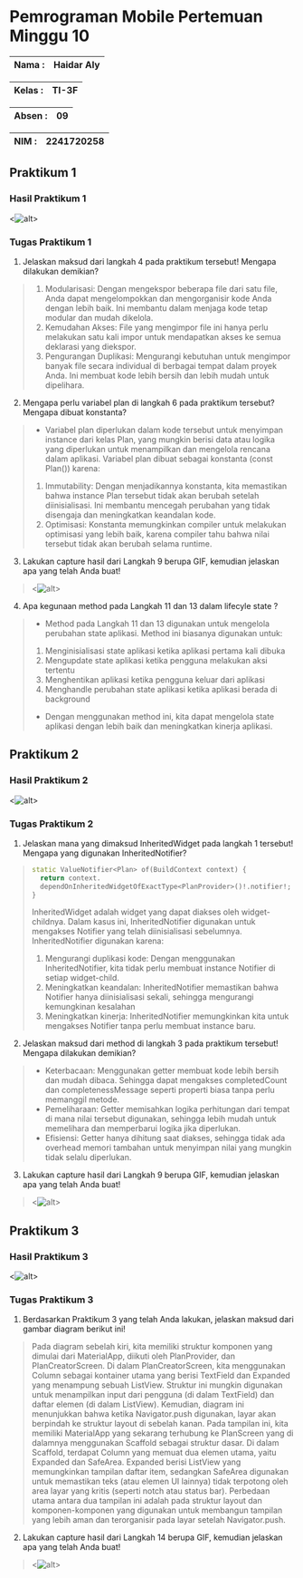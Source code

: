 # **Pemrograman Mobile Pertemuan Minggu 10**

| Nama  :   | Haidar Aly |
| :--------: | :-------: |

| Kelas :  | TI-3F    |
| :--------: | :-------: |

| Absen : |  09  |
| :--------: | :-------: |

| NIM   :  | 2241720258   |
| :--------: | :-------: |

## **Praktikum 1**

### Hasil Praktikum 1
<![alt](assets/01.gif)>

### Tugas Praktikum 1

1. Jelaskan maksud dari langkah 4 pada praktikum tersebut! Mengapa dilakukan demikian?
> 1. Modularisasi: Dengan mengekspor beberapa file dari satu file, Anda dapat mengelompokkan dan mengorganisir kode Anda dengan lebih baik. Ini membantu dalam menjaga kode tetap modular dan mudah dikelola.
> 2. Kemudahan Akses: File yang mengimpor file ini hanya perlu melakukan satu kali impor untuk mendapatkan akses ke semua deklarasi yang diekspor.
> 3. Pengurangan Duplikasi: Mengurangi kebutuhan untuk mengimpor banyak file secara individual di berbagai tempat dalam proyek Anda. Ini membuat kode lebih bersih dan lebih mudah untuk dipelihara.

2. Mengapa perlu variabel plan di langkah 6 pada praktikum tersebut? Mengapa dibuat konstanta?
> - Variabel plan diperlukan dalam kode tersebut untuk menyimpan instance dari kelas Plan, yang mungkin berisi data atau logika yang diperlukan untuk menampilkan dan mengelola rencana dalam aplikasi. Variabel plan dibuat sebagai konstanta (const Plan()) karena: 
> 1. Immutability: Dengan menjadikannya konstanta, kita memastikan bahwa instance Plan tersebut tidak akan berubah setelah diinisialisasi. Ini membantu mencegah perubahan yang tidak disengaja dan meningkatkan keandalan kode.
> 2. Optimisasi: Konstanta memungkinkan compiler untuk melakukan optimisasi yang lebih baik, karena compiler tahu bahwa nilai tersebut tidak akan berubah selama runtime.

3. Lakukan capture hasil dari Langkah 9 berupa GIF, kemudian jelaskan apa yang telah Anda buat!
> <![alt](assets/02.gif)>

4. Apa kegunaan method pada Langkah 11 dan 13 dalam lifecyle state ?
> - Method pada Langkah 11 dan 13 digunakan untuk mengelola perubahan state aplikasi. Method ini biasanya digunakan untuk:
> 1. Menginisialisasi state aplikasi ketika aplikasi pertama kali dibuka
> 2. Mengupdate state aplikasi ketika pengguna melakukan aksi tertentu
> 3. Menghentikan aplikasi ketika pengguna keluar dari aplikasi
> 4. Menghandle perubahan state aplikasi ketika aplikasi berada di background
> - Dengan menggunakan method ini, kita dapat mengelola state aplikasi dengan lebih baik dan meningkatkan kinerja aplikasi.

## **Praktikum 2**

### Hasil Praktikum 2
<![alt](assets/03.gif)>

### Tugas Praktikum 2

1. Jelaskan mana yang dimaksud InheritedWidget pada langkah 1 tersebut! Mengapa yang digunakan InheritedNotifier?
> ```dart
> static ValueNotifier<Plan> of(BuildContext context) {
>   return context.
>   dependOnInheritedWidgetOfExactType<PlanProvider>()!.notifier!;
> }
> ```
> InheritedWidget adalah widget yang dapat diakses oleh widget-childnya. Dalam kasus ini, InheritedNotifier digunakan untuk mengakses Notifier yang telah diinisialisasi sebelumnya. InheritedNotifier digunakan karena:
> 1. Mengurangi duplikasi kode: Dengan menggunakan InheritedNotifier, kita tidak perlu membuat instance Notifier di setiap widget-child.
> 2. Meningkatkan keandalan: InheritedNotifier memastikan bahwa Notifier hanya diinisialisasi sekali, sehingga mengurangi kemungkinan kesalahan
> 3. Meningkatkan kinerja: InheritedNotifier memungkinkan kita untuk mengakses Notifier tanpa perlu membuat instance baru.

2. Jelaskan maksud dari method di langkah 3 pada praktikum tersebut! Mengapa dilakukan demikian?
> - Keterbacaan: Menggunakan getter membuat kode lebih bersih dan mudah dibaca. Sehingga dapat mengakses completedCount dan completenessMessage seperti properti biasa tanpa perlu memanggil metode.
> - Pemeliharaan: Getter memisahkan logika perhitungan dari tempat di mana nilai tersebut digunakan, sehingga lebih mudah untuk memelihara dan memperbarui logika jika diperlukan.
> - Efisiensi: Getter hanya dihitung saat diakses, sehingga tidak ada overhead memori tambahan untuk menyimpan nilai yang mungkin tidak selalu diperlukan.

3. Lakukan capture hasil dari Langkah 9 berupa GIF, kemudian jelaskan apa yang telah Anda buat!
> <![alt](assets/03.gif)>

## **Praktikum 3**

### Hasil Praktikum 3
<![alt](assets/04.gif)>

### Tugas Praktikum 3

1. Berdasarkan Praktikum 3 yang telah Anda lakukan, jelaskan maksud dari gambar diagram berikut ini!
> Pada diagram sebelah kiri, kita memiliki struktur komponen yang dimulai dari MaterialApp, diikuti oleh PlanProvider, dan PlanCreatorScreen. Di dalam PlanCreatorScreen, kita menggunakan Column sebagai kontainer utama yang berisi TextField dan Expanded yang menampung sebuah ListView. Struktur ini mungkin digunakan untuk menampilkan input dari pengguna (di dalam TextField) dan daftar elemen (di dalam ListView).
> Kemudian, diagram ini menunjukkan bahwa ketika Navigator.push digunakan, layar akan berpindah ke struktur layout di sebelah kanan. Pada tampilan ini, kita memiliki MaterialApp yang sekarang terhubung ke PlanScreen yang di dalamnya menggunakan Scaffold sebagai struktur dasar. Di dalam Scaffold, terdapat Column yang memuat dua elemen utama, yaitu Expanded dan SafeArea. Expanded berisi ListView yang memungkinkan tampilan daftar item, sedangkan SafeArea digunakan untuk memastikan teks (atau elemen UI lainnya) tidak terpotong oleh area layar yang kritis (seperti notch atau status bar).
> Perbedaan utama antara dua tampilan ini adalah pada struktur layout dan komponen-komponen yang digunakan untuk membangun tampilan yang lebih aman dan terorganisir pada layar setelah Navigator.push.

2. Lakukan capture hasil dari Langkah 14 berupa GIF, kemudian jelaskan apa yang telah Anda buat!
> <![alt](assets/04.gif)>